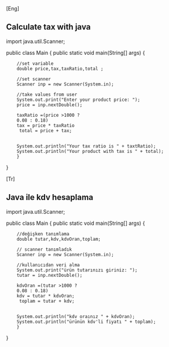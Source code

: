 [Eng]

<h2>Calculate tax with java</h2>

import java.util.Scanner;

public class Main {
    public static void main(String[] args) {
        
        //set variable 
        double price,tax,taxRatio,total ;

        //set scanner 
        Scanner inp = new Scanner(System.in);

        //take values from user
        System.out.print("Enter your product price: ");
        price = inp.nextDouble();

        taxRatio =(price >1000 ? 
        0.08 : 0.18)    
        tax = price * taxRatio
         total = price + tax;


        System.out.println("Your tax ratio is " + taxtRatio);
        System.out.println("Your product with tax is " + total);
        }
        

}

[Tr]

<h2>Java ile kdv hesaplama</h2>

import java.util.Scanner;

public class Main {
    public static void main(String[] args) {
        
        //değişken tanımlama 
        double tutar,kdv,kdvOran,toplam;

        // scanner tanımladık
        Scanner inp = new Scanner(System.in);

        //kullanıcıdan veri alma
        System.out.print("ürün tutarınızı giriniz: ");
        tutar = inp.nextDouble();

        kdvOran =(tutar >1000 ? 
        0.08 : 0.18)    
        kdv = tutar * kdvOran;
         toplam = tutar + kdv;

        
        System.out.println("kdv oraınız " + kdvOran);
        System.out.println("ürünün kdv'li fiyatı " + toplam);
        }
        

}